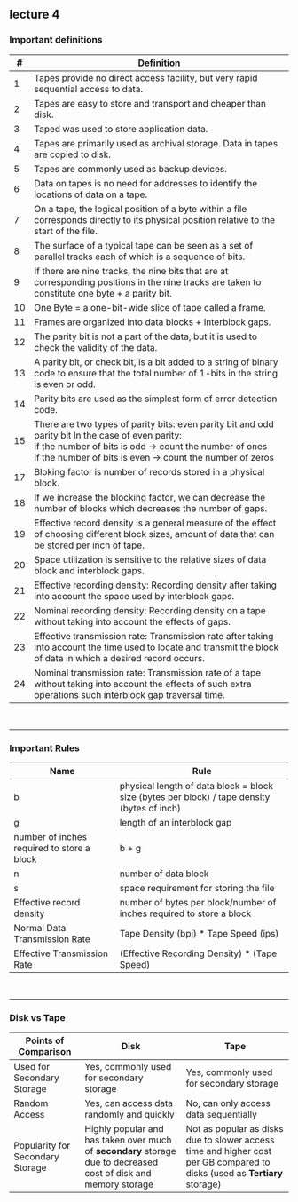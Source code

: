﻿## lecture 4

### Important definitions 

| # | Definition |
| --- | --- |
| 1 | Tapes provide no direct access facility, but very rapid sequential access to data. |
| 2 | Tapes are easy to store and transport and cheaper than disk. |
| 3 | Taped was used to store application data. |
| 4 | Tapes are primarily used as archival storage. Data in tapes are copied to disk. |
| 5 | Tapes are commonly used as backup devices. |
| 6 | Data on tapes is no need for addresses to identify the locations of data on a tape. |
| 7 | On a tape, the logical position of a byte within a file corresponds directly to its physical position relative to the start of the file. |
| 8 | The surface of a typical tape can be seen as a set of parallel tracks each of which is a sequence of bits. |
| 9 | If there are nine tracks, the nine bits that are at corresponding positions in the nine tracks are taken to constitute one byte + a parity bit. |
| 10 | One Byte = a one-bit-wide slice of tape called a frame. |
| 11 | Frames are organized into data blocks + interblock gaps. |
| 12 | The parity bit is not a part of the data, but it is used to check the validity of the data. |
| 13 | A parity bit, or check bit, is a bit added to a string of binary code to ensure that the total number of 1-bits in the string is even or odd. |
| 14 | Parity bits are used as the simplest form of error detection code. |
| 15 | There are two types of parity bits: even parity bit and odd parity bit In the case of even parity:<br>if the number of bits is odd -&gt; count the number of ones<br>if the number of bits is even -&gt; count the number of zeros |
| 17 | Bloking factor is number of records stored in a physical block. |
| 18 | If we increase the blocking factor, we can decrease the number of blocks which decreases the number of gaps. |
| 19 | Effective record density is a general measure of the effect of choosing different block sizes, amount of data that can be stored per inch of tape. |
| 20 | Space utilization is sensitive to the relative sizes of data block and interblock gaps. |
| 21 | Effective recording density: Recording density after taking into account the space used by interblock gaps. |
| 22 | Nominal recording density: Recording density on a tape without taking into account the effects of gaps. |
| 23 | Effective transmission rate: Transmission rate after taking into account the time used to locate and transmit the block of data in which a desired record occurs. |
| 24 | Nominal transmission rate: Transmission rate of a tape without taking into account the effects of such extra operations such interblock gap traversal time. |

<br> <hr>

### Important Rules

| Name | Rule |
| --- | --- |
| b|  physical length of data block = block size (bytes per block) / tape density (bytes of inch) |
| g | length of an interblock gap |
| number of inches required to store a block | b + g |
| n | number of data block |
| s | space requirement for storing the file | n * (b + g) |
| Effective record density | number of bytes per block/number of inches required to store a block |
| Normal Data Transmission Rate | Tape Density (bpi) * Tape Speed (ips) |
| Effective Transmission Rate | (Effective Recording Density) * (Tape Speed) |

<br><hr>

### Disk vs Tape

| Points of Comparison | Disk | Tape |
| --- | --- | --- |
| Used for Secondary Storage | Yes, commonly used for secondary storage | Yes, commonly used for secondary storage |
| Random Access | Yes, can access data randomly and quickly | No, can only access data sequentially |
| Popularity for Secondary Storage | Highly popular and has taken over much of **secondary** storage due to decreased cost of disk and memory storage | Not as popular as disks due to slower access time and higher cost per GB compared to disks (used as **Tertiary** storage)|


